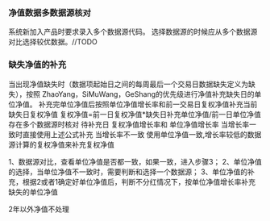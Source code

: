 ### 净值数据多数据源核对
系统新加入产品时要求录入多个数据源代码。
选择数据源的时候应从多个数据源对比选择较优数据。//TODO

### 缺失净值的补充
当出现净值缺失时（数据项起始日之间的每周最后一个交易日数据缺失定义为缺失），按照 ZhaoYang，SiMuWang，GeShang的优先级进行净值补充缺失日的单位净值。
补充完单位净值后按照单位净值增长率和前一交易日复权净值补充当前缺失日复权净值 
 复权净值=前一日复权净值*缺失日补充单位净值/前一日单位净值  
 存在多个数据源时核对 待补充日  复权净值增长率和 单位净值增长率 当增长率一致时直接使用上述公式补充 
 当增长率不一致 使用单位净值一致,增长率较低的数据源计算的复权净值来补充复权净值




1、数据源对比，查看单位净值是否都一致，如果一致，进入步骤3；
2、单位净值的选择，当单位净值不一致时，需要判断和选择一个数据源；
3、单位净值的补充，根据2或者1确定好单位净值后，判断不分红情况下，按单位净值增长率补充缺失的单位净值

2年以外净值不处理